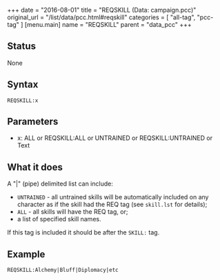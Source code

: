 +++
date = "2016-08-01"
title = "REQSKILL (Data: campaign.pcc)"
original_url = "/list/data/pcc.html#reqskill"
categories = [ "all-tag", "pcc-tag" ]
[menu.main]
    name = "REQSKILL"
    parent = "data_pcc"
+++

## Status

None

## Syntax

`REQSKILL:x`

## Parameters

-   x: ALL or REQSKILL:ALL or UNTRAINED or
    REQSKILL:UNTRAINED or Text



What it does
------------

A "|" (pipe) delimited list can include:

-   `UNTRAINED` - all untrained skills will be automatically included on
    any character as if the skill had the REQ tag (see `skill.lst` for
    details);
-   `ALL` - all skills will have the REQ tag, or;
-   a list of specified skill names.

If this tag is included it should be after the `SKILL:` tag.

Example
-------

`REQSKILL:Alchemy|Bluff|Diplomacy|etc`

